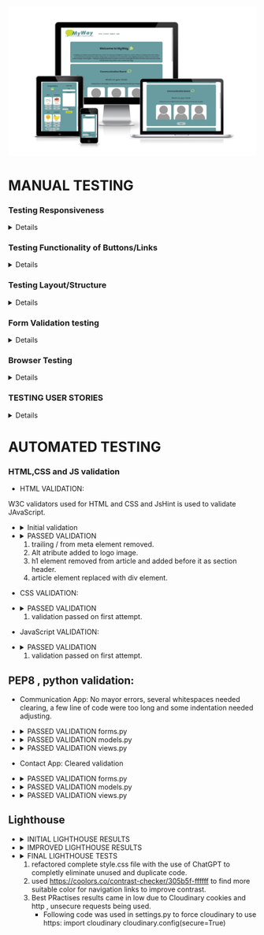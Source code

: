 ![Mockup](static/images/am_i_responsive.png)


# MANUAL TESTING

### Testing Responsiveness

<details>

| **Feature** | **Test Method** | **Expectation** | **Outcome** |
|-------------|-----------------|-----------------|-------------|
| Header Responsivness | Developer Tools: 320px/375px/425px/768px/1024px/1440px | Fully Responsive Layout | PASS |
| Footer Responsiveness | Developer Tools: 320px/375px/425px/768px/1024px/1440px | Fully Responsive Layout| PASS |
| Introduction Section | Developer Tools: 320px/375px/425px/768px/1024px/1440px | Fully Responsive Layout| PASS |
| Image Gallery Section | Developer Tools: 320px/375px/425px/768px/1024px/1440px | Fully Responsive Layout| PASS |
| Communication Board Section | Developer Tools: 320px/375px/425px/768px/1024px/1440px | Fully Responsive Layout| PASS |
| Contact Section | Developer Tools: 320px/375px/425px/768px/1024px/1440px | Fully Responsive Layout| PASS |
| Register Section | Developer Tools: 320px/375px/425px/768px/1024px/1440px | Fully Responsive Layout| PASS |
| Login Section | Developer Tools: 320px/375px/425px/768px/1024px/1440px | Fully Responsive Layout| PASS | 
| Logout Section | Developer Tools: 320px/375px/425px/768px/1024px/1440px | Fully Responsive Layout| PASS | 

</details>

### Testing Functionality of Buttons/Links

<details>

| **Feature** | **Test Method** | **Expectation** | **Outcome** |
|-------------|-----------------|-----------------|-------------|
| Navigation Links | Click each link | Route to relevent page | PASS |
| Image Gallery - delete | click button | remove selected image | PASS |
| Image Gallery - edit | clcik button | fill "Add Image" section with details from selected image| PASS |
| Image Gallery - pagination controls | click all pagination buttons | next/previous/last/first buttons navigate to correvt page | PASS |
| Image Gallery - Add image | clcik add image button after with upload image section filled.| Image uploaded is added to Gallery| PASS |
| Image Gallery - Image/Schoose file | click on choose image | file browser pop up to select desired image | PASS |
| Image Gallery - image selection | clcik desired images in Gallery | image clicked is loaded in Communication board section| PASS |
| Communication Board - reset | click reset button | Images revert back to place holders in Communication Board Section | PASS | 
| Footer - Social links | click each social link | links should direct user to relevent page | PASS | 

</details>

### Testing Layout/Structure

<details>

| **Feature** | **Test Method** | **Expectation** | **Outcome** |
|-------------|-----------------|-----------------|-------------|
| Layout header | visual inspection | page/feature to appear as expected/designed | PASS |
| Layout footer | visual inspection | page/feature to appear as expected/designed | PASS |
| Layout Introduction Section | visual inspection | page/feature to appear as expected/designed | PASS |
| Layout Communication Board | visual inspection | page/feature to appear as expected/designed | PASS |
| Layout Image Gallery | visual inspection | page/feature to appear as expected/designed | PASS |
| Layout Image Gallery - Add Image | visual inspection | page/feature to appear as expected/designed | PASS |
| Layout Contact Us | visual inspection | page/feature to appear as expected/designed | PASS |
| Layout Register | visual inspection | page/feature to appear as expected/designed | PASS |
| Layout Login | visual inspection | page/feature to appear as expected/designed | PASS |
| Layout Logout | visual inspection | page/feature to appear as expected/designed | PASS |

</details>

### Form Validation testing

<details>

| **Feature** | **Test Method** | **Expectation** | **Outcome** |
|-------------|-----------------|-----------------|-------------|
| Contact Form | Enter invalid input: No Title | No submission allowed - "Please fill in this field response" | PASS |
| Contact Form | Enter invalid input: No Content | No submission allowed - "Please fill in this field response" | PASS |
| Contact Form | Enter valid input | Submission allowed - "confirmation feedback" | PASS |
| AddImage Form | Enter invalid input: No Title | No submission allowed - "Please fill in this field response" | PASS |
| AddImage Form | Enter invalid input: No file | No submission allowed - "Please select a file" | PASS |
| AddImage Form | Enter invalid input: No Content | No submission allowed - "Please fill in this field response" | FAIL |
| AddImage Form(2) | Enter invalid input: No Content | No submission allowed - "Please fill in this field response" | PASS |
| AddImage Form | Enter valid input | Submission allowed - "confirmation feedback message" | PASS |


- One test failed: AddImage with no content was successfully submitted:
    - Solution: description = models.TextField(blank=True, null=True) 
    The above line in the Image model allowes the filled to be left empty. This was removed and re-test had passed.

</details>

### Browser Testing

<details>

| **Feature** | **Test Method** | **Expectation** | **Outcome** |
|-------------|-----------------|-----------------|-------------|
| Google Chrome | non scripted test of features on desktop | full functionality and compatibility with browser | PASS |
| Google Chrome | non scripted test of features on mobile | full functionality and compatibility with browser | PASS |
| Microsoft Edge | non scripted test of features on desktop | full functionality and compatibility with browser | PASS |
| Microsoft Edge | non scripted test of features on mobile | full functionality and compatibility with browser | PASS |
| Samsung Internet | non scripted test of features on mobile | full functionality and compatibility with browser | PASS |

</details>

### TESTING USER STORIES

<details>

| **Feature** | **Test Method** | **Expectation** | **Outcome** |
|-------------|-----------------|-----------------|-------------|
| User Story 1 | visual checking | introduction section is available and clearly explains the purpose of the site. | PASS |
| User Story 2 | Upload a test image, edit said image and then delete it | all CRUD functionality working and easy to use | PASS |
| User Story 3 | visual inspection | image gallery available in a paginated format | PASS |
| User Story 4 | visual inspection for the communication board section and click images to test functionality | clciked images to appear on communication board | PASS |
| User Story 5 | click reset button to clear board. | communication board to reset to default placeholder images. | PASS |
| User Story 6 | Navigate to relevant pages, register a dummy account | able to register an account and login as | PASS |
| User Story 7 | visual inspection | contact page is available through navigation and is presenting a contact form | PASS |
| User Story 8 | fill in contact form with dummy information | feedback that message was sent to be presented to user | PASS |
| User Story 9 | Superuser feature, login to Djangos admin site | all message submitted available for review. | PASS |

- User story 6 , Criteria 3 is not fullfilled and is part of future improvement recommendations as it was out of the scope of this project.

</details>




# AUTOMATED TESTING

### HTML,CSS and JS validation

* HTML VALIDATION:    

W3C validators used for HTML and CSS and JsHint is used to validate JAvaScript.
    
-   <details> <summary> Initial validation </summary>
    <img src="static/images/html_validation/html_validation_initial.png">
    </details>

-   <details> <summary> PASSED VALIDATION </summary>
    <img src="static/images/html_validation/html_validation_passed.png">
    </details>

    1. trailing / from meta element removed.
    2. Alt atribute added to logo image.
    3. h1 element removed from article and added before it as section header.
    4. article element replaced with div element.

* CSS VALIDATION: 
    
-   <details> <summary> PASSED VALIDATION </summary>
    <img src="static/images/css_validation/css_validation.png">
    </details>

    1. validation passed on first attempt.

* JavaScript VALIDATION: 
    
-   <details> <summary> PASSED VALIDATION </summary>
    <img src="static/images/jshint_validation.png">
    </details>

    1. validation passed on first attempt.

## PEP8 , python validation:

* Communication App:  No mayor errors, several whitespaces needed clearing, a few line of code were too long and some indentation needed adjusting.

-   <details> <summary> PASSED VALIDATION forms.py </summary>
    <img src="static/images/pep8validation/communication_forms.png">
    </details>

-   <details> <summary> PASSED VALIDATION models.py </summary>
    <img src="static/images/pep8validation/communication_model.png">
    </details>

-   <details> <summary> PASSED VALIDATION views.py </summary>
    <img src="static/images/pep8validation/communication_views.png">
    </details>

* Contact App: Cleared validation

-   <details> <summary> PASSED VALIDATION forms.py </summary>
    <img src="static/images/pep8validation/contact_form.png">
    </details>

-   <details> <summary> PASSED VALIDATION models.py </summary>
    <img src="static/images/pep8validation/contact_model.png">
    </details>

-   <details> <summary> PASSED VALIDATION views.py </summary>
    <img src="static/images/pep8validation/contact_views.png">
    </details>

## Lighthouse 

-   <details> <summary> INITIAL LIGHTHOUSE RESULTS </summary>
    <img src="static/images/initial_lighthouse_results.png">
    </details>

-   <details> <summary> IMPROVED LIGHTHOUSE RESULTS </summary>
    <img src="static/images/improved_lighthouse_results.png">
    </details>

-   <details> <summary> FINAL LIGHTHOUSE TESTS </summary>
    <img src="static/images/lighthouse_bestpractises.png">
    </details>

    1. refactored complete style.css file with the use of ChatGPT to completly eliminate unused and duplicate code.
    2. used https://coolors.co/contrast-checker/305b5f-ffffff to find more suitable color for navigation links to improve contrast.
    3. Best PRactises results came in low due to Cloudinary cookies and http , unsecure requests being used.
        - Following code was used in settings.py to force cloudinary to use https:
        import cloudinary
        cloudinary.config(secure=True)
